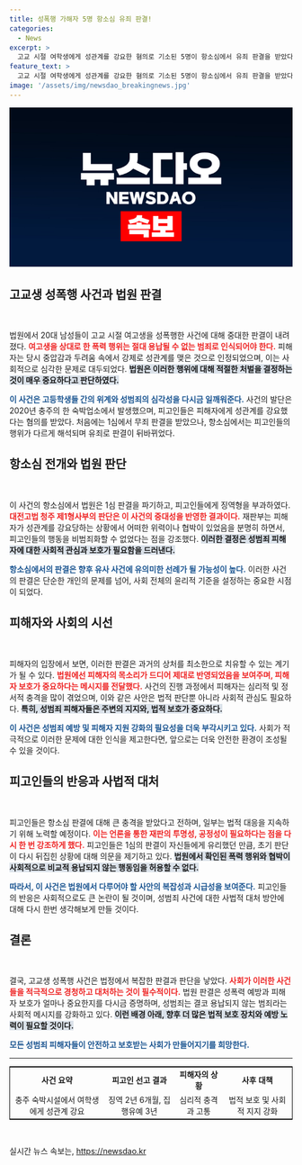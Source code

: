 ```yaml
---
title: 성폭행 가해자 5명 항소심 유죄 판결!
categories:
  - News
excerpt: >
  고교 시절 여학생에게 성관계를 강요한 혐의로 기소된 5명이 항소심에서 유죄 판결을 받았다. 법원은 원심을 파기하고 징역형과 집행유예를 선고, 피해자의 자유 의사가 억압된 점을 인정했다.
feature_text: >
  고교 시절 여학생에게 성관계를 강요한 혐의로 기소된 5명이 항소심에서 유죄 판결을 받았다. 법원은 원심을 파기하고 징역형과 집행유예를 선고, 피해자의 자유 의사가 억압된 점을 인정했다.
image: '/assets/img/newsdao_breakingnews.jpg'
---
```


<p><img src="/assets/img/newsdao_breakingnews.jpg" alt="bookingtag 속보" /></p>

<h2 data-ke-size="size26">고교생 성폭행 사건과 법원 판결</h2>

<p data-ke-size="size16">&nbsp;</p>

<p>법원에서 20대 남성들이 고교 시절 여고생을 성폭행한 사건에 대해 중대한 판결이 내려졌다. <b><span style="color: #ee2323;">여고생을 상대로 한 폭력 행위는 절대 용납될 수 없는 범죄로 인식되어야 한다.</span></b> 피해자는 당시 중압감과 두려움 속에서 강제로 성관계를 맺은 것으로 인정되었으며, 이는 사회적으로 심각한 문제로 대두되었다. <b><span style="background-color: #21538527;">법원은 이러한 행위에 대해 적절한 처벌을 결정하는 것이 매우 중요하다고 판단하였다.</span></b> </p>

<p><b><span style="color: #1a5490;">이 사건은 고등학생들 간의 위계와 성범죄의 심각성을 다시금 일깨워준다.</span></b> 사건의 발단은 2020년 충주의 한 숙박업소에서 발생했으며, 피고인들은 피해자에게 성관계를 강요했다는 혐의를 받았다. 처음에는 1심에서 무죄 판결을 받았으나, 항소심에서는 피고인들의 행위가 다르게 해석되며 유죄로 판결이 뒤바뀌었다.</p>

<h2 data-ke-size="size26">항소심 전개와 법원 판단</h2>

<p data-ke-size="size16">&nbsp;</p>

<p>이 사건의 항소심에서 법원은 1심 판결을 파기하고, 피고인들에게 징역형을 부과하였다. <b><span style="color: #ee2323;">대전고법 청주 제1형사부의 판단은 이 사건의 중대성을 반영한 결과이다.</span></b> 재판부는 피해자가 성관계를 강요당하는 상황에서 어떠한 위력이나 협박이 있었음을 분명히 하면서, 피고인들의 행동을 비범죄화할 수 없었다는 점을 강조했다. <b><span style="background-color: #21538527;">이러한 결정은 성범죄 피해자에 대한 사회적 관심과 보호가 필요함을 드러낸다.</span></b></p>

<p><b><span style="color: #1a5490;">항소심에서의 판결은 향후 유사 사건에 유의미한 선례가 될 가능성이 높다.</span></b> 이러한 사건의 판결은 단순한 개인의 문제를 넘어, 사회 전체의 윤리적 기준을 설정하는 중요한 시점이 되었다. </p>

<h2 data-ke-size="size26">피해자와 사회의 시선</h2>

<p data-ke-size="size16">&nbsp;</p>

<p>피해자의 입장에서 보면, 이러한 판결은 과거의 상처를 최소한으로 치유할 수 있는 계기가 될 수 있다. <b><span style="color: #ee2323;">법원에선 피해자의 목소리가 드디어 제대로 반영되었음을 보여주며, 피해자 보호가 중요하다는 메시지를 전달했다.</span></b> 사건의 진행 과정에서 피해자는 심리적 및 정서적 충격을 많이 겪었으며, 이와 같은 사안은 법적 판단뿐 아니라 사회적 관심도 필요하다. <b><span style="background-color: #21538527;">특히, 성범죄 피해자들은 주변의 지지와, 법적 보호가 중요하다.</span></b></p>

<p><b><span style="color: #1a5490;">이 사건은 성범죄 예방 및 피해자 지원 강화의 필요성을 더욱 부각시키고 있다.</span></b> 사회가 적극적으로 이러한 문제에 대한 인식을 제고한다면, 앞으로는 더욱 안전한 환경이 조성될 수 있을 것이다.</p>

<h2 data-ke-size="size26">피고인들의 반응과 사법적 대처</h2>

<p data-ke-size="size16">&nbsp;</p>

<p>피고인들은 항소심 판결에 대해 큰 충격을 받았다고 전하며, 일부는 법적 대응을 지속하기 위해 노력할 예정이다. <b><span style="color: #ee2323;">이는 언론을 통한 재판의 투명성, 공정성이 필요하다는 점을 다시 한 번 강조하게 했다.</span></b> 피고인들은 1심의 판결이 자신들에게 유리했던 만큼, 초기 판단이 다시 뒤집힌 상황에 대해 의문을 제기하고 있다. <b><span style="background-color: #21538527;">법원에서 확인된 폭력 행위와 협박이 사회적으로 비교적 용납되지 않는 행동임을 허용할 수 없다.</span></b></p>

<p><b><span style="color: #1a5490;">따라서, 이 사건은 법원에서 다루어야 할 사안의 복잡성과 시급성을 보여준다.</span></b> 피고인들의 반응은 사회적으로도 큰 논란이 될 것이며, 성범죄 사건에 대한 사법적 대처 방안에 대해 다시 한번 생각해보게 만들 것이다. </p>

<h2 data-ke-size="size26">결론</h2>

<p data-ke-size="size16">&nbsp;</p>

<p>결국, 고교생 성폭행 사건은 법정에서 복잡한 판결과 판단을 낳았다. <b><span style="color: #ee2323;">사회가 이러한 사건들을 적극적으로 경청하고 대처하는 것이 필수적이다.</span></b> 법원 판결은 성폭력 예방과 피해자 보호가 얼마나 중요한지를 다시금 증명하며, 성범죄는 결코 용납되지 않는 범죄라는 사회적 메시지를 강화하고 있다. <b><span style="background-color: #21538527;">이런 배경 아래, 향후 더 많은 법적 보호 장치와 예방 노력이 필요할 것이다.</span></b></p>

<p><b><span style="color: #1a5490;">모든 성범죄 피해자들이 안전하고 보호받는 사회가 만들어지기를 희망한다.</span></b></p>

<hr>

<table style="width: 100%; border: 1px solid #000;">
<tr>
<td style="text-align: center; height: 17px;"><b>사건 요약</b></td>
<td style="text-align: center; height: 17px;"><b>피고인 선고 결과</b></td>
<td style="text-align: center; height: 17px;"><b>피해자의 상황</b></td>
<td style="text-align: center; height: 17px;"><b>사후 대책</b></td>
</tr>
<tr>
<td style="text-align: center; height: 17px;">충주 숙박시설에서 여학생에게 성관계 강요</td>
<td style="text-align: center; height: 17px;">징역 2년 6개월, 집행유예 3년</td>
<td style="text-align: center; height: 17px;">심리적 충격과 고통</td>
<td style="text-align: center; height: 17px;">법적 보호 및 사회적 지지 강화</td>
</tr>
</table>

<p data-ke-size="size16">&nbsp;</p>
실시간 뉴스 속보는, <a href="https://newsdao.kr" rel="dofollow">https://newsdao.kr</a>


